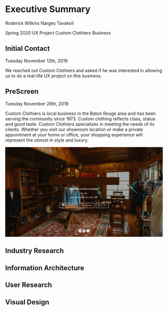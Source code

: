 # Executive Summary 


Roderick Wilkins
Narges Tavakoli

Spring 2020 UX Project
Custom Clothiers Business


## Initial Contact 
Tuesday November 12th, 2019

We reached out Custom Clothiers and asked if he was interested in allowing us to do a real-life UX project on this business. 


## PreScreen 
Tuesday November 26th, 2019 

Custom Clothiers is local business in the Baton Rouge area and has been serving the community since 1973. Custom clothing reflects class, status and good taste. Custom Clothiers specializes in meeting the needs of its clients. Whether you visit our showroom location or make a private appointment at your home or office, your shopping experience will represent the utmost in style and luxury. 

![alt text](Images/CustomClothiers.jpg)

## Industry Research


## Information Architecture


## User Research


## Visual Design
